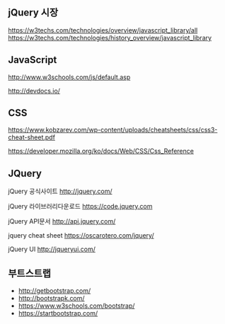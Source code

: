 jQuery 시장
----------
https://w3techs.com/technologies/overview/javascript_library/all
https://w3techs.com/technologies/history_overview/javascript_library



JavaScript
-----------
http://www.w3schools.com/js/default.asp

http://devdocs.io/


CSS
----
https://www.kobzarev.com/wp-content/uploads/cheatsheets/css/css3-cheat-sheet.pdf

https://developer.mozilla.org/ko/docs/Web/CSS/Css_Reference



JQuery
-------
jQuery 공식사이트
http://jquery.com/


jQuery 라이브러리다운로드
https://code.jquery.com


jQuery API문서
http://api.jquery.com/


jquery cheat sheet 
https://oscarotero.com/jquery/


jQuery UI
http://jqueryui.com/



부트스트랩
----------
* http://getbootstrap.com/
* http://bootstrapk.com/
* https://www.w3schools.com/bootstrap/
* https://startbootstrap.com/
